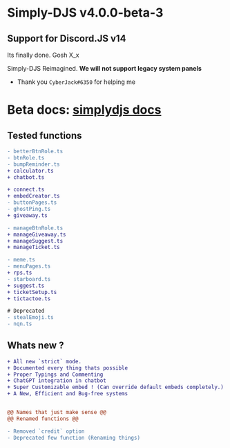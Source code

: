 # Simply-DJS v4.0.0-beta-3

## Support for Discord.JS v14

Its finally done. Gosh X_x

Simply-DJS Reimagined.
**We will not support legacy system panels**

- Thank you `CyberJack#6350` for helping me

# Beta docs: [simplydjs docs](https://simplyd.pages.dev)

## Tested functions

```diff
- betterBtnRole.ts
- btnRole.ts
- bumpReminder.ts
+ calculator.ts
+ chatbot.ts

+ connect.ts
+ embedCreator.ts
- buttonPages.ts
- ghostPing.ts
+ giveaway.ts

- manageBtnRole.ts
+ manageGiveaway.ts
+ manageSuggest.ts
+ manageTicket.ts

- meme.ts
- menuPages.ts
+ rps.ts
- starboard.ts
+ suggest.ts
+ ticketSetup.ts
+ tictactoe.ts

# Deprecated
- stealEmoji.ts
- nqn.ts
```

## Whats new ?

```diff
+ All new `strict` mode.
+ Documented every thing thats possible
+ Proper Typings and Commenting
+ ChatGPT integration in chatbot
+ Super Customizable embed ! (Can override default embeds completely.)
+ A New, Efficient and Bug-free systems


@@ Names that just make sense @@
@@ Renamed functions @@

- Removed `credit` option
- Deprecated few function (Renaming things)
```
